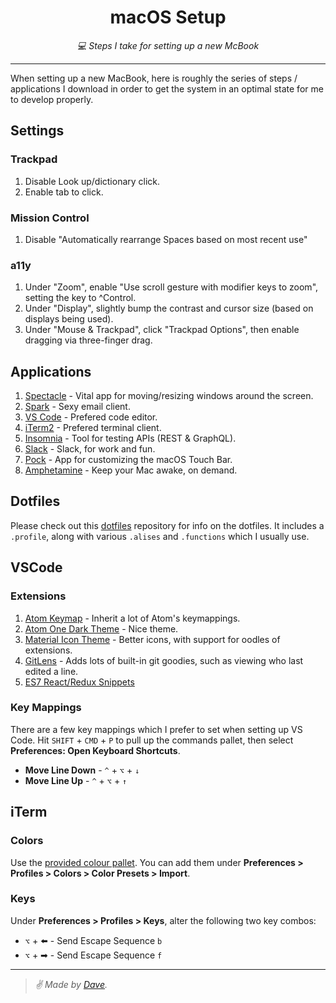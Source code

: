 <div align="center" margin="0 auto 20px">
    <h1>macOS Setup</h1>
    <p style="font-style: italic;">💻 Steps I take for setting up a new McBook</p>
</div>

---

When setting up a new MacBook, here is roughly the series of steps / applications I download in order to get the system in an optimal state for me to develop properly.


## Settings

### Trackpad

1. Disable Look up/dictionary click.
1. Enable tab to click.

### Mission Control

1. Disable "Automatically rearrange Spaces based on most recent use"

### a11y

1. Under "Zoom", enable "Use scroll gesture with modifier keys to zoom", setting the key to ^Control.
1. Under "Display", slightly bump the contrast and cursor size (based on displays being used).
1. Under "Mouse & Trackpad", click "Trackpad Options", then enable dragging via three-finger drag.


## Applications

1. [Spectacle](https://www.spectacleapp.com/) - Vital app for moving/resizing windows around the screen.
1. [Spark](https://sparkmailapp.com/) - Sexy email client.
1. [VS Code](https://code.visualstudio.com/download) - Prefered code editor.
1. [iTerm2](https://iterm2.com/) - Prefered terminal client.
1. [Insomnia](https://insomnia.rest/) - Tool for testing APIs (REST & GraphQL).
1. [Slack](https://slack.com/downloads/mac) - Slack, for work and fun.
1. [Pock](https://pock.dev/) - App for customizing the macOS Touch Bar.
1. [Amphetamine](https://apps.apple.com/us/app/amphetamine/id937984704?mt=12) - Keep your Mac awake, on demand.


## Dotfiles

Please check out this [dotfiles](https://github.com/himynameisdave/dotfiles) repository for info on the dotfiles. It includes a `.profile`, along with various `.alises` and `.functions` which I usually use.


## VSCode

### Extensions

1. [Atom Keymap](https://github.com/Microsoft/vscode-atom-keybindings) - Inherit a lot of Atom's keymappings.
1. [Atom One Dark Theme](https://github.com/akamud/vscode-theme-onedark) - Nice theme.
1. [Material Icon Theme](https://github.com/PKief/vscode-material-icon-theme) - Better icons, with support for oodles of extensions.
1. [GitLens](https://github.com/eamodio/vscode-gitlens) - Adds lots of built-in git goodies, such as viewing who last edited a line.
1. [ES7 React/Redux Snippets](https://github.com/dsznajder/vscode-es7-javascript-react-snippets)

### Key Mappings

There are a few key mappings which I prefer to set when setting up VS Code. Hit `SHIFT` + `CMD` + `P` to pull up the commands pallet, then select **Preferences: Open Keyboard Shortcuts**.

- **Move Line Down** - `^` + `⌥` + `↓`
- **Move Line Up** - `^` + `⌥` + `↑`


## iTerm

### Colors

Use the [provided colour pallet](https://github.com/himynameisdave/macos-setup/blob/master/himynameisdave.itermcolors). You can add them under **Preferences > Profiles > Colors > Color Presets > Import**.

### Keys

Under **Preferences > Profiles > Keys**, alter the following two key combos:

- `⌥` + ⬅️ - Send Escape Sequence `b`
- `⌥` + ➡ - Send Escape Sequence `f`

---

> _✌️ Made by [Dave](http://himynameisdave.com)._
